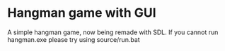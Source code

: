 # Hangman game with GUI

A simple hangman game, now being remade with SDL.
If you cannot run hangman.exe please try using source/run.bat